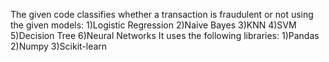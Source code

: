 The given code classifies whether a transaction is fraudulent or not using the given models:
1)Logistic Regression
2)Naive Bayes
3)KNN
4)SVM
5)Decision Tree
6)Neural Networks
It uses the following libraries:
1)Pandas
2)Numpy
3)Scikit-learn
